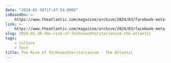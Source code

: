 ```yaml
---
date: "2024-01-30T17:47:54.000Z"
isBasedOn: >-
    https://www.theatlantic.com/magazine/archive/2024/03/facebook-meta-silicon-valley-politics/677168/
link: >-
    https://www.theatlantic.com/magazine/archive/2024/03/facebook-meta-silicon-valley-politics/677168/
slug: 2024-01-30-the-rise-of-technoauthoritarianism-the-atlantic
tags:
    - culture
    - Tech
title: The Rise of Technoauthoritarianism - The Atlantic
---
```

